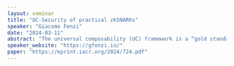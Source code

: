 ```yaml
---
layout: seminar
title: "UC-Security of practical zkSNARKs"
speaker: "Giacomo Fenzi"
date: "2024-03-11"
abstract: "The universal composability (UC) framework is a “gold standard” for security in cryptography. UCsecure protocols achieve strong security guarantees against powerful adaptive adversaries, and retain these guarantees when used as part of larger protocols. Zero knowledge succinct non-interactive arguments of knowledge (zkSNARKs) are a popular cryptographic primitive that are often used within larger protocols deployed in dynamic environments, and so UC-security is a highly desirable, if not necessary, goal. In this paper we prove that there exist zkSNARKs in the random oracle model (ROM) that unconditionally achieve UC-security. Here, “unconditionally” means that security holds against adversaries that make a bounded number of queries to the random oracle, but are otherwise computationally unbounded. Prior work studying UC-security for zkSNARKs obtains transformations that rely on computational assumptions and, in many cases, lose most of the succinctness property of the zkSNARK. Moreover, these transformations make the resulting zkSNARK more expensive and complicated. In contrast, we prove that widely used zkSNARKs in the ROM are UC-secure without modifications. Weprove that the Micali construction, which is the canonical construction of a zkSNARK, is UC-secure. Moreover, we prove that the BCS construction, which many zkSNARKs deployed in practice are based on, is UC-secure. Our results confirm the intuition that these natural zkSNARKs do not need to be augmented to achieve UC-security, and give confidence that their use in larger real-world systems is secure."
speaker_website: "https://gfenzi.io/"
paper: "https://eprint.iacr.org/2024/724.pdf"
---
```

